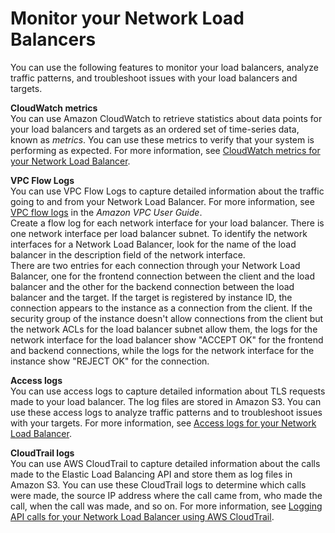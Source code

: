 # Monitor your Network Load Balancers<a name="load-balancer-monitoring"></a>

You can use the following features to monitor your load balancers, analyze traffic patterns, and troubleshoot issues with your load balancers and targets\.

**CloudWatch metrics**  
You can use Amazon CloudWatch to retrieve statistics about data points for your load balancers and targets as an ordered set of time\-series data, known as *metrics*\. You can use these metrics to verify that your system is performing as expected\. For more information, see [CloudWatch metrics for your Network Load Balancer](load-balancer-cloudwatch-metrics.md)\.

**VPC Flow Logs**  
You can use VPC Flow Logs to capture detailed information about the traffic going to and from your Network Load Balancer\. For more information, see [VPC flow logs](https://docs.aws.amazon.com/vpc/latest/userguide/flow-logs.html) in the *Amazon VPC User Guide*\.  
Create a flow log for each network interface for your load balancer\. There is one network interface per load balancer subnet\. To identify the network interfaces for a Network Load Balancer, look for the name of the load balancer in the description field of the network interface\.  
There are two entries for each connection through your Network Load Balancer, one for the frontend connection between the client and the load balancer and the other for the backend connection between the load balancer and the target\. If the target is registered by instance ID, the connection appears to the instance as a connection from the client\. If the security group of the instance doesn't allow connections from the client but the network ACLs for the load balancer subnet allow them, the logs for the network interface for the load balancer show "ACCEPT OK" for the frontend and backend connections, while the logs for the network interface for the instance show "REJECT OK" for the connection\.

**Access logs**  
You can use access logs to capture detailed information about TLS requests made to your load balancer\. The log files are stored in Amazon S3\. You can use these access logs to analyze traffic patterns and to troubleshoot issues with your targets\. For more information, see [Access logs for your Network Load Balancer](load-balancer-access-logs.md)\.

**CloudTrail logs**  
You can use AWS CloudTrail to capture detailed information about the calls made to the Elastic Load Balancing API and store them as log files in Amazon S3\. You can use these CloudTrail logs to determine which calls were made, the source IP address where the call came from, who made the call, when the call was made, and so on\. For more information, see [Logging API calls for your Network Load Balancer using AWS CloudTrail](load-balancer-cloudtrail-logs.md)\.